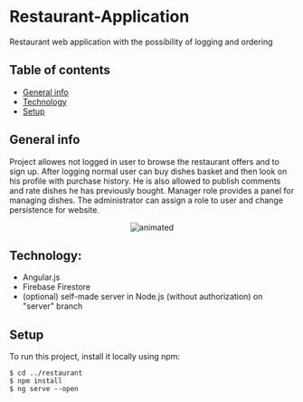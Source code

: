# Restaurant-Application
Restaurant web application with the possibility of logging and ordering

## Table of contents
* [General info](#general-info)
* [Technology](#technology)
* [Setup](#setup)

## General info
Project allowes not logged in user to browse the restaurant offers and to sign up. After logging normal user can buy dishes basket and then look on his profile with purchase history. He is also allowed to publish comments and rate dishes he has previously bought. Manager role provides a panel for managing dishes. The administrator can assign a role to user and change persistence for website. 

<p align="center">
  <img src="nice.gif" alt="animated" />
</p>

## Technology:
- Angular.js
- Firebase Firestore
- (optional) self-made server in Node.js (without authorization) on "server" branch 

## Setup
To run this project, install it locally using npm:
```
$ cd ../restaurant
$ npm install
$ ng serve --open
```
